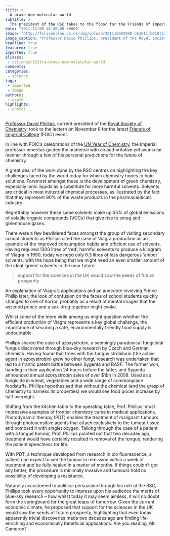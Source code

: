 ```yaml
---
title: >
  A brave new molecular world
subtitle: >
  The president of the RSC takes to the floor for the Friends of Imperial College
date: "2011-12-08 20:50:09 +0000"
image: "http://felixonline.co.uk/img/upload/201112082048-pk1811-b010t31j_640_360.jpg"
image_caption: "Professor David Phillips, president of the Royal Society of Chemistry"
headline: true
featured: true
imported: true
aliases:
 - /science/1923/a-brave-new-molecular-world
comments:
categories:
 - science
tags:
 - imported
 - image
authors:
 - wsp10
highlights:
 - photos
---
```


[Professor David Phillips](http://www.rsc.org/AboutUs/Governance/RSCCouncil/CouncilMembersBiography/DPhillipsBio.asp), current president of the [Royal Society of Chemistry](http://www.rsc.org/), took to the lectern on November 8 for the latest [Friends of Imperial College](http://www.friendsofimperial.org.uk/) (FOIC) event.

In line with FOIC’s celebrations of the [UN Year of Chemistry](http://www.chemistry2011.org/), the Imperial professor emeritus guided the audience with an authoritative yet avuncular manner through a few of his personal predictions for the future of chemistry.

A great deal of the work done by the RSC centres on highlighting the key challenges faced by the world today for which chemistry hopes to hold solutions. Foremost amongst these is the development of green chemistry, especially ionic liquids as a substitute for more harmful solvents. Solvents are critical in most industrial chemical processes, as illustrated by the fact that they represent 90% of the waste products in the pharmaceuticals industry.

Regrettably however these same solvents make up 35% of global emissions of volatile organic compounds (VOCs) that give rise to smog and greenhouse gases.

There were a few bewildered faces amongst the group of visiting secondary school students as Phillips cited the case of Viagra production as an example of the improved consumption habits and efficient use of solvents. Having required 1300 litres of ‘red’, harmful solvents to produce a kilogram of Viagra in 1990, today we need only 6.3 litres of less dangerous ‘amber’ solvents, with the hope being that we might need an even smaller amount of the ideal ‘green’ solvents in the near future.

> support for the sciences in the UK would sow the seeds of future prosperity

An explanation of Viagra’s applications and an anecdote involving Prince Phillip later, the look of confusion on the faces of school students quickly changed to one of horror, probably as a result of mental images that the wizened prince and a sex-drug together might evoke.

Whilst some of the more virile among us might question whether the efficient production of Viagra represents a key global challenge, the importance of securing a safe, environmentally friendly food supply is undoubtable.

Phillips shared the case of azoxystrobin, a seemingly paradoxical fungicidal fungus discovered through blue-sky research by Czech and German chemists. Having found that trees with the fungus strobilurin (the active agent in azoxystrobin) grew no other fungi, research was undertaken that led to a frantic patent battle between Sygenta and BASF. The former won, handing in their application 24 hours before the latter, and Sygenta announced annual azoxystrobin sales of over $1bn in 2008. Used as a fungicide in wheat, vegetables and a wide range of commonplace foodstuffs, Phillips hypothesised that without the chemical (and the grasp of chemistry to harness its properties) we would see food prices increase by half overnight.

Shifting from the kitchen table to the operating table, Prof. Phillips’ most impressive examples of frontier chemistry came in medical applications. Photodynamic therapy (PDT) enables the treatment of malignant tumours through photosensitive agents that attach exclusively to the tumour tissue and bombard it with singlet oxygen. Talking through the case of a patient with a tongue tumour, Prof. Phillips pointed out that two decades ago, treatment would have certainly resulted in removal of the tongue, rendering the patient speechless for life.

With PDT, a technique developed from research in bio fluorescence, a patient can expect to see the tumour in remission within a week of treatment and be fully healed in a matter of months.
 If things couldn’t get any better, the procedure is minimally invasive and tumours hold no possibility of developing a resistance.

Naturally accustomed to political persuasion through his role at the RSC, Phillips took every opportunity to impress upon his audience the merits of blue-sky research – how whilst today it may seem aimless, it will no doubt form the springboard for the great leaps of tomorrow. Given the current economic climate, he proposed that support for the sciences in the UK would sow the seeds of future prosperity, highlighting that even today apparently trivial discoveries made two decades ago are finding life-enriching and economically beneficial applications. Are you reading, Mr. Cameron?
